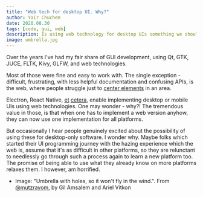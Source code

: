 ```yaml
---
title: "Web tech for desktop UI. Why?"
author: Yair Chuchem
date: 2020.08.30
tags: [code, gui, web]
description: Is using web technology for desktop UIs something we should want
image: umbrella.jpg
---
```


Over the years I've had my fair share of GUI development, using Qt, GTK, JUCE, FLTK, Kivy, GLFW, and web technologies.

Most of those were fine and easy to work with. The single exception - difficult, frustrating, with less helpful documentation and confusing APIs, is the web, where people struggle just to [center elements](https://stackoverflow.com/questions/19461521/how-to-center-an-element-horizontally-and-vertically) in an area.

Electron, React Native, [et](https://forum.juce.com/t/introducing-blueprint-build-native-juce-interfaces-with-react-js/34174/2) [cetera](https://ultralig.ht/), enable implementing desktop or mobile UIs using web technologies. One may wonder - why?! The tremendous value in those, is that when one has to implement a web version anyhow, they can now use one implementation for all platforms.

But occasionally I hear people genuinely excited about the possibility of using these for desktop-only software. I wonder why. Maybe folks which started their UI programming journey with the hazing experience which the web is, assume that it's as difficult in other platforms, so they are relunctant to needlessly go through such a process again to learn a new platform too. The promise of being able to use what they already know on more platforms relaxes them. I however, am horrified.

* Image: "Umbrella with holes, so it won't fly in the wind.". From [@mutzrayom](https://www.instagram.com/p/BiBUP5hh2m9/), by Gil Amsalem and Ariel Vitkon
